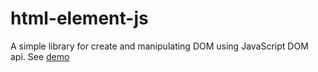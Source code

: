 # html-element-js

A simple library for create and manipulating DOM using JavaScript DOM api.
See [demo](https://deadlyjack.github.io/html-element-js/build/)
